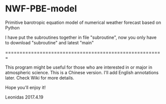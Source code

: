 # NWF-PBE-model
Primitive barotropic equation model of numerical weather forecast based on Python

I have put the subroutines together in file "subroutine", now you only have to download "subroutine" and latest "main"

=======================================================

This program might be useful for those who are interested in or major in atmospheric science.
This is a Chinese version. I'll add English annotations later. Check Wiki for more details.

Hope you'll enjoy it!

Leonidas
2017.4.19

